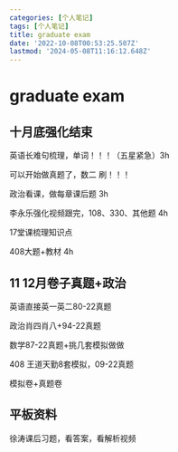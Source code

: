 ```yaml
---
categories: [个人笔记]
tags: [个人笔记]
title: graduate exam
date: '2022-10-08T00:53:25.507Z'
lastmod: '2024-05-08T11:16:12.648Z'
---
```


# graduate exam

## 十月底强化结束

英语长难句梳理，单词！！！（五星紧急）3h

可以开始做真题了，数二 刷！！！


政治看课，做每章课后题 3h


李永乐强化视频跟完，108、330、其他题 4h

17堂课梳理知识点


408大题+教材 4h

## 11 12月卷子真题+政治

英语直接英一英二80-22真题

政治肖四肖八+94-22真题

数学87-22真题+挑几套模拟做做

408 王道天勤8套模拟，09-22真题

模拟卷+真题卷

## 平板资料

徐涛课后习题，看答案，看解析视频
